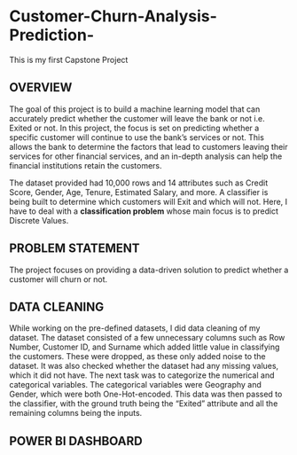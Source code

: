 # Customer-Churn-Analysis-Prediction-
This is my first Capstone Project 

## OVERVIEW

The goal of this project is to build a machine learning model that can accurately predict whether the customer will leave the bank or not i.e. Exited or not. In this project, the focus is set on predicting whether a specific customer will continue to use the bank’s services or not. This allows the bank to determine the factors that lead to customers leaving their services for other financial services, and an in-depth analysis can help the financial institutions retain the customers.

The dataset provided had 10,000 rows and 14 attributes such as Credit Score, Gender, Age, Tenure, Estimated Salary, and more. A classifier is being built to determine which customers will Exit and which will not. Here, I have to deal with a **classification problem** whose main focus is to predict Discrete Values.

## PROBLEM STATEMENT

The project focuses on providing a data-driven solution to predict whether a customer will churn or not.

## DATA CLEANING

While working on the pre-defined datasets, I did data cleaning of my dataset. The dataset consisted of a few unnecessary columns such as Row Number, Customer ID, and Surname which added little value in classifying the customers. These were dropped, as these only added noise to the dataset. It was also checked whether the dataset had any missing values, which it did not have.
The next task was to categorize the numerical and categorical variables. The categorical variables were Geography and Gender, which were both One-Hot-encoded. This data was then passed to the classifier, with the ground truth being the “Exited” attribute and all the remaining columns being the inputs.

## POWER BI DASHBOARD





















